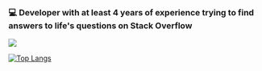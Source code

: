 ### :computer: Developer with at least 4 years of experience trying to find answers to life's questions on Stack Overflow

<img src="https://github-readme-stats.vercel.app/api?username=Dinoattitude&&show_icons=true&title_color=927ea3&icon_color=da6c77&text_color=e8a287&bg_color=DEG,2b465d,304f69,365875">

[![Top Langs](https://github-readme-stats.vercel.app/api/top-langs/?username=Dinoattitude&&show_icons=true&title_color=927ea3&bg_color=DEG,2b465d,304f69,365875)](https://github.com/anuraghazra/github-readme-stats)
